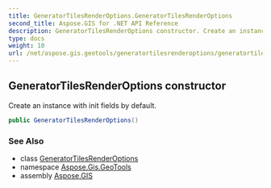 ```yaml
---
title: GeneratorTilesRenderOptions.GeneratorTilesRenderOptions
second_title: Aspose.GIS for .NET API Reference
description: GeneratorTilesRenderOptions constructor. Create an instance with init fields by default
type: docs
weight: 10
url: /net/aspose.gis.geotools/generatortilesrenderoptions/generatortilesrenderoptions/
---
```

## GeneratorTilesRenderOptions constructor

Create an instance with init fields by default.

```csharp
public GeneratorTilesRenderOptions()
```

### See Also

* class [GeneratorTilesRenderOptions](../)
* namespace [Aspose.Gis.GeoTools](../../generatortilesrenderoptions/)
* assembly [Aspose.GIS](../../../)


